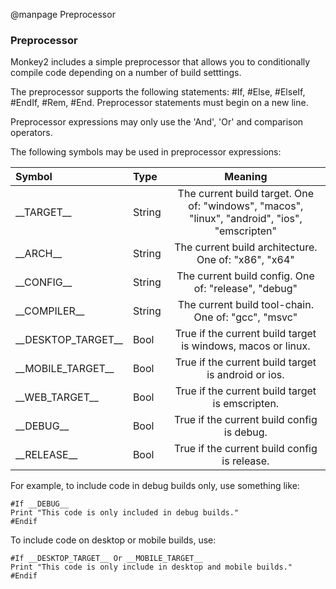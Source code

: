 
@manpage Preprocessor

### Preprocessor

Monkey2 includes a simple preprocessor that allows you to conditionally compile code depending on a number of build setttings.

The preprocessor supports the following statements: #If, #Else, #ElseIf, #EndIf, #Rem, #End. Preprocessor statements must begin on a new line.

Preprocessor expressions may only use the 'And', 'Or' and comparison operators.

The following symbols may be used in preprocessor expressions:

| Symbol			| Type		| Meaning
|:----------------------|:------|:--------------------------------------------:
| \_\_TARGET\_\_			| String	| The current build target. One of: "windows", "macos", "linux", "android", "ios", "emscripten"
| \_\_ARCH\_\_			| String	| The current build architecture. One of: "x86", "x64"
| \_\_CONFIG\_\_			| String	| The current build config. One of: "release", "debug"
| \_\_COMPILER\_\_			| String	| The current build tool-chain. One of: "gcc", "msvc"
| \_\_DESKTOP\_TARGET\_\_	| Bool		| True if the current build target is windows, macos or linux.
| \_\_MOBILE\_TARGET\_\_	| Bool		| True if the current build target is android or ios.
| \_\_WEB\_TARGET\_\_		| Bool		| True if the current build target is emscripten.
| \_\_DEBUG\_\_			| Bool		| True if the current build config is debug.
| \_\_RELEASE\_\_		| Bool		| True if the current build config is release.

For example, to include code in debug builds only, use something like:

```
#If __DEBUG__
Print "This code is only included in debug builds."
#Endif
```

To include code on desktop or mobile builds, use:

```
#If __DESKTOP_TARGET__ Or __MOBILE_TARGET__
Print "This code is only include in desktop and mobile builds."
#Endif
```
